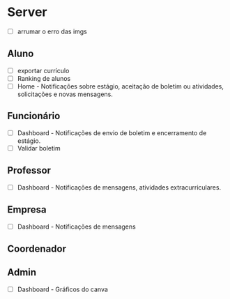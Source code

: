 # Server
- [ ] arrumar o erro das imgs

## Aluno
- [ ] exportar currículo
- [ ] Ranking de alunos
- [ ] Home - Notificações sobre estágio, aceitação de boletim ou atividades, solicitações e novas mensagens.

## Funcionário
- [ ] Dashboard - Notificações de envio de boletim e encerramento de estágio.
- [ ] Validar boletim

## Professor
- [ ] Dashboard - Notificações de mensagens, atividades extracurriculares.

## Empresa
- [ ] Dashboard - Notificações de mensagens

## Coordenador

## Admin
- [ ] Dashboard - Gráficos do canva
